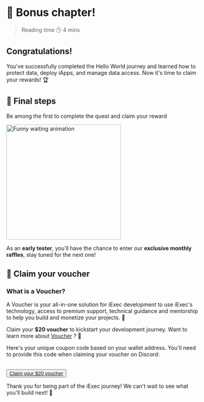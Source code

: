 # 🎉 Bonus chapter!

> Reading time 🕒 4 mins

<div class="hero">
  <div class="hero-content">
    <h2>Congratulations!</h2>
    <p>You've successfully completed the Hello World journey and learned how to protect data, deploy iApps, and manage data access. Now it's time to claim your rewards! 🏆</p>
  </div>
</div>

## 🏁 Final steps

Be among the first to complete the quest and claim your reward

<div class="waiting-gif">
  <img src="https://media3.giphy.com/media/v1.Y2lkPTc5MGI3NjExZHp6OHlxcnE1bTlxcmt6enJiNm4zMnphNWJ5bmlkaDZvaGxqaHRhcCZlcD12MV9pbnRlcm5hbF9naWZfYnlfaWQmY3Q9Zw/QhjR3MG9ZFfjB6BtIZ/giphy.gif" alt="Funny waiting animation" width="300" height="300" />
</div>

<div class="solution-note">
  <p>As an <strong>early tester</strong>, you'll have the chance to enter our <strong>exclusive monthly
raffles</strong>, stay tuned for the next one!</p>
</div>

## 🎁 Claim your voucher

<div>
  <h3>What is a Voucher?</h3>
  <p>A Voucher is your all-in-one solution for iExec development to use iExec's technology, access to premium support, technical guidance and mentorship to help you build and monetize your projects. 🚀</p>
  <p>Claim your <strong>$20 voucher</strong> to kickstart your development journey. Want to learn more about <a href="https://www.iex.ec/voucher" target="_blank">Voucher</a> ? 🎁</p>
</div>

<div class="coupon-section">
  <p>Here's your unique coupon code based on your wallet address. You'll need to provide this code when claiming your voucher on Discord:</p>
  <ClientOnly>
    <CouponCode />
  </ClientOnly>
</div>

<br>

<button>
  <a href="https://www.iex.ec/voucher" class="yellow-button" target="_blank">
    Claim your $20 voucher
  </a>
</button>

<div class="solution-note green">
  <p>Thank you for being part of the iExec journey! We can't wait to see what you'll build next! 🚀</p>
</div>

<style>

</style>
